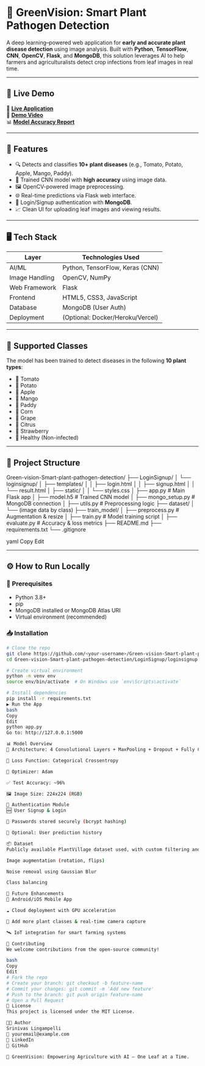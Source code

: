 # 🌿 GreenVision: Smart Plant Pathogen Detection

A deep learning–powered web application for **early and accurate plant disease detection** using image analysis. Built with **Python**, **TensorFlow**, **CNN**, **OpenCV**, **Flask**, and **MongoDB**, this solution leverages AI to help farmers and agriculturalists detect crop infections from leaf images in real time.

---

## 🚀 Live Demo

🔗 **[Live Application](#)**  
🎥 **[Demo Video](#)**  
📊 **[Model Accuracy Report](#)**

---

## 🧠 Features

- 🔍 Detects and classifies **10+ plant diseases** (e.g., Tomato, Potato, Apple, Mango, Paddy).
- 🧠 Trained CNN model with **high accuracy** using image data.
- 🖼️ OpenCV-powered image preprocessing.
- 🌐 Real-time predictions via Flask web interface.
- 🔐 Login/Signup authentication with **MongoDB**.
- 📈 Clean UI for uploading leaf images and viewing results.

---

## 🖥️ Tech Stack

| Layer         | Technologies Used                        |
|---------------|------------------------------------------|
| AI/ML         | Python, TensorFlow, Keras (CNN)          |
| Image Handling| OpenCV, NumPy                            |
| Web Framework | Flask                                    |
| Frontend      | HTML5, CSS3, JavaScript                  |
| Database      | MongoDB (User Auth)                      |
| Deployment    | (Optional: Docker/Heroku/Vercel)         |

---

## 🧪 Supported Classes

The model has been trained to detect diseases in the following **10 plant types**:

- 🍅 Tomato
- 🥔 Potato
- 🍎 Apple
- 🥭 Mango
- 🌾 Paddy
- 🌽 Corn
- 🍇 Grape
- 🍊 Citrus
- 🍓 Strawberry
- 🌿 Healthy (Non-infected)

---

## 📂 Project Structure

Green-vision-Smart-plant-pathogen-detection/
├── LoginSignup/
│ └── loginsignup/
│ ├── templates/
│ │ ├── login.html
│ │ ├── signup.html
│ │ └── result.html
│ ├── static/
│ │ └── styles.css
│ ├── app.py # Main Flask app
│ ├── model.h5 # Trained CNN model
│ ├── mongo_setup.py # MongoDB connection
│ ├── utils.py # Preprocessing logic
├── dataset/
│ └── (image data by class)
├── train_model/
│ ├── preprocess.py # Augmentation & resize
│ ├── train.py # Model training script
│ ├── evaluate.py # Accuracy & loss metrics
├── README.md
├── requirements.txt
└── .gitignore

yaml
Copy
Edit

---

## ⚙️ How to Run Locally

### 🔧 Prerequisites

- Python 3.8+
- pip
- MongoDB installed or MongoDB Atlas URI
- Virtual environment (recommended)

### 📥 Installation

```bash
# Clone the repo
git clone https://github.com/<your-username>/Green-vision-Smart-plant-pathogen-detection.git
cd Green-vision-Smart-plant-pathogen-detection/LoginSignup/loginsignup

# Create virtual environment
python -m venv env
source env/bin/activate  # On Windows use `env\Scripts\activate`

# Install dependencies
pip install -r requirements.txt
▶️ Run the App
bash
Copy
Edit
python app.py
Go to: http://127.0.0.1:5000

📊 Model Overview
📐 Architecture: 4 Convolutional Layers + MaxPooling + Dropout + Fully Connected Layers

🎯 Loss Function: Categorical Crossentropy

🧪 Optimizer: Adam

✅ Test Accuracy: ~96%

🖼️ Image Size: 224x224 (RGB)

🔐 Authentication Module
🆕 User Signup & Login

🔐 Passwords stored securely (bcrypt hashing)

📁 Optional: User prediction history

📦 Dataset
Publicly available PlantVillage dataset used, with custom filtering and cleaning:

Image augmentation (rotation, flips)

Noise removal using Gaussian Blur

Class balancing

🌱 Future Enhancements
📲 Android/iOS Mobile App

☁️ Cloud deployment with GPU acceleration

🧬 Add more plant classes & real-time camera capture

🛰️ IoT integration for smart farming systems

🤝 Contributing
We welcome contributions from the open-source community!

bash
Copy
Edit
# Fork the repo
# Create your branch: git checkout -b feature-name
# Commit your changes: git commit -m 'Add new feature'
# Push to the branch: git push origin feature-name
# Open a Pull Request
📜 License
This project is licensed under the MIT License.

👨‍💻 Author
Srinivas Lingampelli
📧 youremail@example.com
🔗 LinkedIn
🔗 GitHub

🌾 GreenVision: Empowering Agriculture with AI – One Leaf at a Time.
